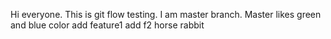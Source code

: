 Hi everyone. This is git flow testing. I am master branch. Master likes green and blue color
add feature1 
add f2
horse
rabbit

